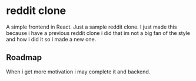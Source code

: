 # reddit clone 


A simple frontend in React. Just a sample reddit clone. I just made this because i have a previous reddit clone i did that im not a big fan of the style and how i did it so i made a new one.


## Roadmap

When i get more motivation i may complete it and backend. 


